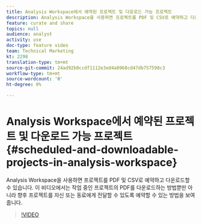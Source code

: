 ```yaml
---
title: Analysis Workspace에서 예약된 프로젝트 및 다운로드 가능 프로젝트
description: Analysis Workspace을 사용하면 프로젝트를 PDF 및 CSV로 예약하고 다운로드할 수 있습니다. 이 비디오에서는 작업 중인 프로젝트의 PDF를 다운로드하는 방법뿐만 아니라 향후 프로젝트를 자신 또는 동료에게 전달할 수 있도록 예약할 수 있는 방법을 보여줍니다.
feature: curate and share
topics: null
audience: analyst
activity: use
doc-type: feature video
team: Technical Marketing
kt: 2298
translation-type: tm+mt
source-git-commit: 24ad92b0ccdf1112e3ed4a0968cd47db757598c3
workflow-type: tm+mt
source-wordcount: '0'
ht-degree: 0%

---
```



# Analysis Workspace에서 예약된 프로젝트 및 다운로드 가능 프로젝트{#scheduled-and-downloadable-projects-in-analysis-workspace}

Analysis Workspace을 사용하면 프로젝트를 PDF 및 CSV로 예약하고 다운로드할 수 있습니다. 이 비디오에서는 작업 중인 프로젝트의 PDF를 다운로드하는 방법뿐만 아니라 향후 프로젝트를 자신 또는 동료에게 전달할 수 있도록 예약할 수 있는 방법을 보여줍니다.

>[!VIDEO](https://video.tv.adobe.com/v/24709/?quality=12)
